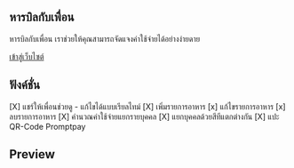 ## หารบิลกับเพื่อน
หารบิลกับเพื่อน เราช่วยให้คุณสามารถจัดแจงค่าใช้จ่ายได้อย่างง่ายดาย

[เข้าสู่เว็บไซต์](!https://bill.piyaphat.com)

## ฟังค์ชั่น 
[X] แชร์ให้เพื่อนช่วยดู - แก้ไขได้แบบเรียลไทม์
[X] เพิ่มรายการอาหาร
[x] แก้ไขรายการอาหาร
[x] ลบรายการอาหาร
[X] คำนวณค่าใช้จ่ายแยกรายบุคคล
[X] แยกบุคคลด้วยสีทีแตกต่างกัน
[X] แปะ QR-Code Promptpay

## Preview
